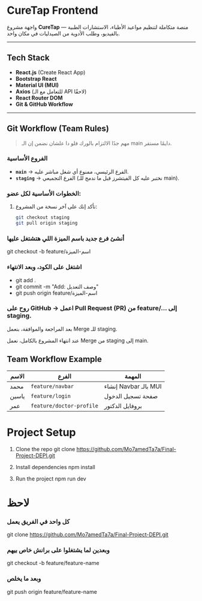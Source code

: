 # CureTap Frontend

واجهة مشروع **CureTap** — منصة متكاملة لتنظيم مواعيد الأطباء، الاستشارات الطبية بالفيديو، وطلب الأدوية من الصيدليات في مكان واحد.

---

## Tech Stack
- **React.js** (Create React App)
- **Bootstrap React**
- **Material UI (MUI)**
- **Axios** (للتعامل مع الـ API لاحقًا)
- **React Router DOM**
- **Git & GitHub Workflow**

---

## Git Workflow (Team Rules)

>  مهم جدًا الالتزام بالورك فلو دا علشان نضمن إن الـ main دايمًا مستقر.

### الفروع الأساسية
- **`main`** → الفرع الرئيسي، ممنوع أي شغل مباشر عليه.
- **`staging`** → الفرع التجميعي (نختبر عليه كل الفيتشرز قبل ما ندمج للـ main).

### الخطوات الأساسية لكل عضو:
1. تأكد إنك على آخر نسخة من المشروع:
   ```bash
   git checkout staging
   git pull origin staging

### أنشئ فرع جديد باسم الميزة اللي هتشتغل عليها

git checkout -b feature/اسم-الميزة


### اشتغل على الكود، وبعد الانتهاء 

- git add .
- git commit -m "Add: وصف التعديل"
- git push origin feature/اسم-الميزة


### روح على GitHub → اعمل Pull Request (PR) من feature/... إلى staging.

بعد المراجعة والموافقة، بنعمل Merge للـ staging.

عند انتهاء المشروع بالكامل، نعمل Merge من staging إلى main.

## Team Workflow Example

| الاسم        | الفرع                      | المهمة                          |
|--------------|----------------------------|----------------------------------|
| محمد         | `feature/navbar`           | إنشاء Navbar بالـ MUI            |
| ياسين        | `feature/login`            | صفحة تسجيل الدخول                |
| عمر          | `feature/doctor-profile`   | بروفايل الدكتور                  |


# Project Setup

1. Clone the repo
git clone https://github.com/Mo7amedTa7a/Final-Project-DEPI.git

2. Install dependencies
npm install

3. Run the project
npm run dev



# لاحظ
### كل واحد في الفريق يعمل  

git clone https://github.com/Mo7amedTa7a/Final-Project-DEPI.git


### وبعدين لما يشتغلوا على برانش خاص بيهم

git checkout -b feature/feature-name


### وبعد ما يخلص 

git push origin feature/feature-name